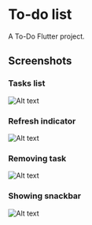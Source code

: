 # To-do list

A To-Do Flutter project.

## Screenshots


### Tasks list
![Alt text](/screenshots/Screenshot_1591409303.png?raw=true "Tasks list")


### Refresh indicator
![Alt text](/screenshots/Screenshot_1591409495.png?raw=true "Refresh indicator")

### Removing task
![Alt text](/screenshots/Screenshot_1591409540.png?raw=true "Removing task")

### Showing snackbar
![Alt text](/screenshots/Screenshot_1591409532.png?raw=true "Showing snackbar")